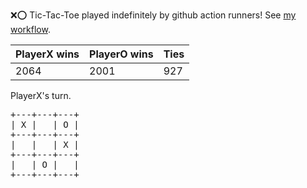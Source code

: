 :x::o: Tic-Tac-Toe played indefinitely by github action runners! See [my workflow](.github/workflows/play.yaml).

|PlayerX wins|PlayerO wins|Ties|
|-|-|-|
|2064|2001|927|

PlayerX's turn.

<pre>
+---+---+---+
| X |   | O |
+---+---+---+
|   |   | X |
+---+---+---+
|   | O |   |
+---+---+---+
</pre>